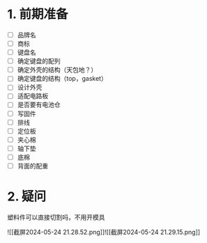 
# 1. 前期准备
- [ ] 品牌名
- [ ] 商标
- [ ] 键盘名
- [ ] 确定键盘的配列
- [ ] 确定外壳的结构（天包地？）
- [ ] 确定键盘的结构（top，gasket）
- [ ] 设计外壳
- [ ] 适配电路板
- [ ] 是否要有电池仓
- [ ] 写固件
- [ ] 排线
- [ ] 定位板
- [ ] 夹心棉
- [ ] 轴下垫
- [ ] 底棉
- [ ] 背面的配重

# 2. 疑问
塑料件可以直接切割吗，不用开模具








![[截屏2024-05-24 21.28.52.png]]![[截屏2024-05-24 21.29.15.png]]
